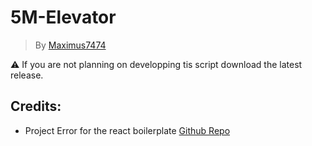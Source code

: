 # 5M-Elevator
> By [Maximus7474](https://github.com/Maximus7474)

⚠️ If you are not planning on developping tis script download the latest  release.

## Credits:
- Project Error for the react boilerplate [Github Repo](https://github.com/project-error/fivem-react-boilerplate-lua)
